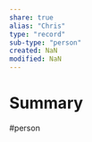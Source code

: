 ```yaml
---
share: true
alias: "Chris"
type: "record"
sub-type: "person"
created: NaN 
modified: NaN
---
```


# Summary
#person 